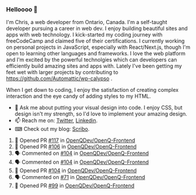 ### Helloooo 👋

I'm Chris, a web developer from Ontario, Canada. I'm a self-taught developer pursuing a career in web dev. I enjoy building beautiful sites and apps with web technology.
I kick-started my coding journey with freeCodeCamp and claimed five of their certifications.  I currently working on personal projects in JavaScript, especially with React/Next.js, though I'm open to learning other languages and frameworks. I love the web platform and I'm excited by the powerful technolgies which can developers can efficiently build amazing sites and apps with. Lately I've been getting my feet wet with larger projects by contributing to https://github.com/Automattic/wp-calypso .

When I get down to coding, I enjoy the satisfaction of creating complex interaction and the eye candy of adding styles to my HTML. 

- 💬 Ask me about putting your visual design into code. I enjoy CSS, but design isn't my strength, so I'd love to implement your amazing design.
- 📫 Reach me on: [Twitter](https://twitter.com/Christo28120856), [Linkedin](https://www.linkedin.com/in/christopher-stevers-07b9a5204/).
- ⌨ Check out my blog: [Scribo](https://christopherstevers.cf).
<!--
**Christopher-Stevers/Christopher-Stevers** is a ✨ _special_ ✨ repository because its `README.md` (this file) appears on your GitHub profile.

Here are some ideas to get you started:

- 🔭 I’m currently working on ...
- 🌱 I’m currently learning ...
- 👯 I’m looking to collaborate on ...
- 🤔 I’m looking for help with ...
- 😄 Pronouns: ...
- ⚡ Fun fact: ...
-->

<!--START_SECTION:activity-->
1. 💪 Opened PR [#117](https://github.com/OpenQDev/OpenQ-Frontend/pull/117) in [OpenQDev/OpenQ-Frontend](https://github.com/OpenQDev/OpenQ-Frontend)
2. 💪 Opened PR [#106](https://github.com/OpenQDev/OpenQ-Frontend/pull/106) in [OpenQDev/OpenQ-Frontend](https://github.com/OpenQDev/OpenQ-Frontend)
3. 🗣 Commented on [#104](https://github.com/OpenQDev/OpenQ-Frontend/issues/104) in [OpenQDev/OpenQ-Frontend](https://github.com/OpenQDev/OpenQ-Frontend)
4. 🗣 Commented on [#104](https://github.com/OpenQDev/OpenQ-Frontend/issues/104) in [OpenQDev/OpenQ-Frontend](https://github.com/OpenQDev/OpenQ-Frontend)
5. 💪 Opened PR [#104](https://github.com/OpenQDev/OpenQ-Frontend/pull/104) in [OpenQDev/OpenQ-Frontend](https://github.com/OpenQDev/OpenQ-Frontend)
6. 🗣 Commented on [#71](https://github.com/OpenQDev/OpenQ-Frontend/issues/71) in [OpenQDev/OpenQ-Frontend](https://github.com/OpenQDev/OpenQ-Frontend)
7. 💪 Opened PR [#99](https://github.com/OpenQDev/OpenQ-Frontend/pull/99) in [OpenQDev/OpenQ-Frontend](https://github.com/OpenQDev/OpenQ-Frontend)
<!--END_SECTION:activity-->

